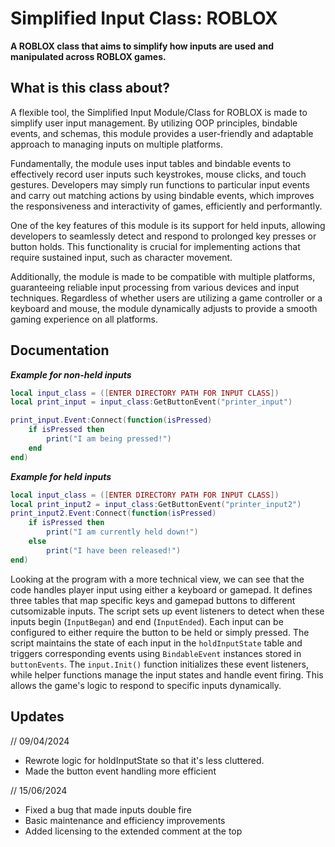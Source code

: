 # Simplified Input Class: ROBLOX
**A ROBLOX class that aims to simplify how inputs are used and manipulated across ROBLOX games.**

## What is this class about?
A flexible tool, the Simplified Input Module/Class for ROBLOX is made to simplify user input management. By utilizing OOP principles, bindable events, and schemas, this module provides a user-friendly and adaptable approach to managing inputs on multiple platforms.

Fundamentally, the module uses input tables and bindable events to effectively record user inputs such keystrokes, mouse clicks, and touch gestures. Developers may simply run functions to particular input events and carry out matching actions by using bindable events, which improves the responsiveness and interactivity of games, efficiently and performantly.

One of the key features of this module is its support for held inputs, allowing developers to seamlessly detect and respond to prolonged key presses or button holds. This functionality is crucial for implementing actions that require sustained input, such as character movement.

Additionally, the module is made to be compatible with multiple platforms, guaranteeing reliable input processing from various devices and input techniques. Regardless of whether users are utilizing a game controller or a keyboard and mouse, the module dynamically adjusts to provide a smooth gaming experience on all platforms.

## Documentation

***Example for non-held inputs***
```lua
local input_class = ([ENTER DIRECTORY PATH FOR INPUT CLASS])
local print_input = input_class:GetButtonEvent("printer_input")

print_input.Event:Connect(function(isPressed)
    if isPressed then
        print("I am being pressed!")
    end
end)
```

***Example for held inputs***
```lua
local input_class = ([ENTER DIRECTORY PATH FOR INPUT CLASS])
local print_input2 = input_class:GetButtonEvent("printer_input2")
print_input2.Event:Connect(function(isPressed)
    if isPressed then
        print("I am currently held down!")
    else
        print("I have been released!")
end)
```

Looking at the program with a more technical view, we can see that the code handles player input using either a keyboard or gamepad. It defines three tables that map specific keys and gamepad buttons to different cutsomizable inputs. The script sets up event listeners to detect when these inputs begin (`InputBegan`) and end (`InputEnded`). Each input can be configured to either require the button to be held or simply pressed. The script maintains the state of each input in the `holdInputState` table and triggers corresponding events using `BindableEvent` instances stored in `buttonEvents`. The `input.Init()` function initializes these event listeners, while helper functions manage the input states and handle event firing. This allows the game's logic to respond to specific inputs dynamically.

## Updates
// 09/04/2024
- Rewrote logic for holdInputState so that it's less cluttered.
- Made the button event handling more efficient

// 15/06/2024
- Fixed a bug that made inputs double fire
- Basic maintenance and efficiency improvements
- Added licensing to the extended comment at the top
